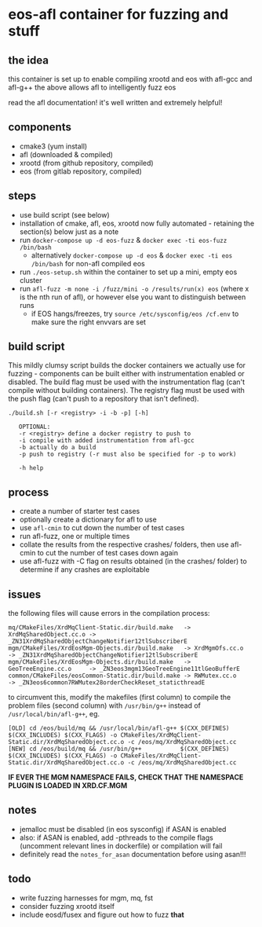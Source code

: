 # eos-afl container for fuzzing and stuff

## the idea
this container is set up to enable compiling xrootd and eos with afl-gcc and afl-g++
the above allows afl to intelligently fuzz eos

read the afl documentation! it's well written and extremely helpful!

## components
- cmake3 (yum install)
- afl (downloaded & compiled)
- xrootd (from github repository, compiled)
- eos (from gitlab repository, compiled)

## steps
- use build script (see below)
- installation of cmake, afl, eos, xrootd now fully automated - retaining the section(s) below just as a note
- run `docker-compose up -d eos-fuzz` & `docker exec -ti eos-fuzz /bin/bash`
    - alternatively `docker-compose up -d eos` & `docker exec -ti eos /bin/bash` for non-afl compiled eos
- run `./eos-setup.sh` within the container to set up a mini, empty eos cluster
- run `afl-fuzz -m none -i /fuzz/mini -o /results/run(x) eos` (where x is the nth run of afl), or however else you want to distinguish between runs
  - if EOS hangs/freezes, try `source /etc/sysconfig/eos /cf.env` to make sure the right envvars are set

## build script
This mildly clumsy script builds the docker containers we actually use for fuzzing - components can be built either with instrumentation enabled or disabled.
The build flag must be used with the instrumentation flag (can't compile without building containers).
The registry flag must be used with the push flag (can't push to a repository that isn't defined).

```
./build.sh [-r <registry> -i -b -p] [-h]

   OPTIONAL: 
   -r <registry> define a docker registry to push to
   -i compile with added instrumentation from afl-gcc
   -b actually do a build
   -p push to registry (-r must also be specified for -p to work)

   -h help
```

## process
- create a number of starter test cases
- optionally create a dictionary for afl to use
- use `afl-cmin` to cut down the number of test cases
- run afl-fuzz, one or multiple times
- collate the results from the respective crashes/ folders, then use afl-cmin to cut the number of test cases down again
- use afl-fuzz with -C flag on results obtained (in the crashes/ folder) to determine if any crashes are exploitable

## issues
the following files will cause errors in the compilation process:
```
mq/CMakeFiles/XrdMqClient-Static.dir/build.make   -> XrdMqSharedObject.cc.o -> _ZN31XrdMqSharedObjectChangeNotifier12tlSubscriberE
mgm/CMakeFiles/XrdEosMgm-Objects.dir/build.make   -> XrdMgmOfs.cc.o 	    -> _ZN31XrdMqSharedObjectChangeNotifier12tlSubscriberE
mgm/CMakeFiles/XrdEosMgm-Objects.dir/build.make   -> GeoTreeEngine.cc.o     -> _ZN3eos3mgm13GeoTreeEngine11tlGeoBufferE
common/CMakeFiles/eosCommon-Static.dir/build.make -> RWMutex.cc.o           -> _ZN3eos6common7RWMutex28orderCheckReset_staticthreadE
```
to circumvent this, modify the makefiles (first column) to compile the problem files (second column) with `/usr/bin/g++` instead of `/usr/local/bin/afl-g++`, eg.
```
[OLD] cd /eos/build/mq && /usr/local/bin/afl-g++ $(CXX_DEFINES) $(CXX_INCLUDES) $(CXX_FLAGS) -o CMakeFiles/XrdMqClient-Static.dir/XrdMqSharedObject.cc.o -c /eos/mq/XrdMqSharedObject.cc
[NEW] cd /eos/build/mq && /usr/bin/g++           $(CXX_DEFINES) $(CXX_INCLUDES) $(CXX_FLAGS) -o CMakeFiles/XrdMqClient-Static.dir/XrdMqSharedObject.cc.o -c /eos/mq/XrdMqSharedObject.cc
```

**IF EVER THE MGM NAMESPACE FAILS, CHECK THAT THE NAMESPACE PLUGIN IS LOADED IN XRD.CF.MGM**

## notes
- jemalloc must be disabled (in eos sysconfig) if ASAN is enabled
- also: if ASAN is enabled, add -pthreads to the compile flags (uncomment relevant lines in dockerfile) or compilation will fail
- definitely read the `notes_for_asan` documentation before using asan!!!

## todo
- write fuzzing harnesses for mgm, mq, fst
- consider fuzzing xrootd itself
- include eosd/fusex and figure out how to fuzz **that**
